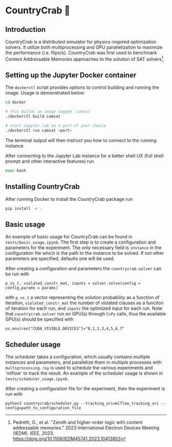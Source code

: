 # CountryCrab 🦀 
## Introduction
CountryCrab is a distributed simulator for physics-inspired optimization solvers. 
It utilize both multiprocessing and GPU parallelization to maximize the performance (i.e. flips/s).
CountryCrab was first used to benchmark Content Addressable Memories approaches to the solution of SAT solvers[^1].

## Setting up the Jupyter Docker container

The `dockerctl` script provides options to control building and running the image.
Usage is demonstrated below:

```sh
cd docker

# this builds an image tagged `camsat`
./dockerctl build camsat

# start Jupyter lab on a port of your choice
./dockerctl run camsat <port>
```

The terminal output will then instruct you how to connect to the running instance.

After connecting to the Jupyter Lab instance for a better shell UX (full shell prompt and other interactive features) run
```sh
exec bash
```
## Installing CountryCrab

After running Docker to install the CountryCrab package run
```sh
pip install -e .
```
## Basic usage
An example of basic usage for CountryCrab can be found in `tests/basic_usage.ipynb`.
The first step is to create a configuration and parameters for the experiment.
The only necessary field is `instance` in the configuration file which is the path to the instance to be solved.
If not other parameters are specified, defaults one will be used.

After creating a configuraiton and parameters the `countrycrab.solver` can be run with
```
p_vs_t, violated_constr_mat, inputs = solver.solve(config = config,params = params)
```
with `p_vs_t` a vector representing the solution probability as a function of iteration, 
`violated_constr_mat` the number of violated clauses as a funciton of iteration for each run,
and `inputs` the optimized input for each run.
Note that `countrycrab.solver` run on GPU(s) through `CuPy` calls, thus the available GPU(s) should be specified with
```
os.environ["CUDA_VISIBLE_DEVICES"]="0,1,2,3,4,5,6,7"
```

## Scheduler usage
The scheduler takes a configuration, which usually contains multiple instances and parameters, and parallelize them in multiple processes with `multiprocessing`.
`ray` is used to schedule the various experiments and 'mlflow' to track the result.
An example of the scheduler usage is shown in `tests/scheduler_usage.ipynb`.

After creating a configuration file for the experiment, then the experiment is run with
```
python3 countrycrab/scheduler.py --tracking_uri=mlflow_tracking_uri --config=path_to_configuration_file
```

[^1]: Pedretti, G., et al. "Zeroth and higher-order logic with content addressable memories." 2023 International Electron Devices Meeting (IEDM). IEEE, 2023. https://doig.org/10.1109/IEDM45741.2023.10413853